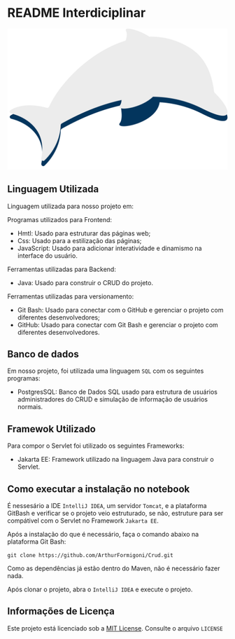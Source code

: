 # README Interdiciplinar

![](src/main/webapp/Imagens/logo.svg)
 
## Linguagem Utilizada
 
Linguagem utilizada para nosso projeto em:

Programas utilizados para Frontend:

- Hmtl: Usado para estruturar das páginas web;
- Css: Usado para a estilização das páginas;
- JavaScript: Usado para adicionar interatividade e dinamismo na interface do usuário.

Ferramentas utilizadas para Backend:

- Java: Usado para construir o CRUD do projeto.

Ferramentas utilizadas para versionamento:
- Git Bash: Usado para conectar com o GitHub e gerenciar o projeto com diferentes desenvolvedores;
- GitHub: Usado para conectar com Git Bash e gerenciar o projeto com diferentes desenvolvedores.
 
## Banco de dados
Em nosso projeto, foi utilizada uma linguagem `SQL` com os seguintes programas:

- PostgresSQL: Banco de Dados SQL usado para estrutura de usuários administradores do CRUD e simulação de informação de usuários normais.
 
## Framewok Utilizado
Para compor o Servlet foi utilizado os seguintes Frameworks:

- Jakarta EE: Framework utilizado na linguagem Java para construir o Servlet.
 
## Como executar a instalação no notebook
É nessesário a IDE `IntelliJ IDEA`, um servidor `Tomcat`, e a plataforma GitBash e verificar se o projeto veio estruturado, se não, estruture para ser compátivel com o Servlet no Framework `Jakarta EE`.

Após a instalação do que é necessário, faça o comando abaixo na plataforma Git Bash:

```git bash
git clone https://github.com/ArthurFormigoni/Crud.git
```

Como as dependências já estão dentro do Maven, não é necessário fazer nada.

Após clonar o projeto, abra o `IntelliJ IDEA` e execute o projeto.

## Informações de Licença
Este projeto está licenciado sob a [MIT License](LICENSE). Consulte o arquivo `LICENSE`
